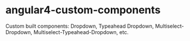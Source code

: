 # angular4-custom-components
Custom built components: Dropdown, Typeahead Dropdown, Multiselect-Dropdown, Multiselect-Typeahead-Dropdown, etc.

